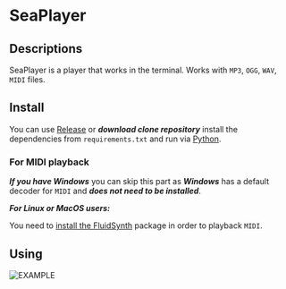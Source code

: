 # SeaPlayer
## Descriptions
SeaPlayer is a player that works in the terminal. Works with `MP3`, `OGG`, `WAV`, `MIDI` files.

## Install 
You can use [Release](https://github.com/romanin-rf/sea-player/releases) or ***download clone repository*** install the dependencies from `requirements.txt` and run via [Python](https://www.python.org).

### For MIDI playback
***If you have Windows*** you can skip this part as ***Windows*** has a default decoder for `MIDI` and ***does not need to be installed***.


***For Linux or MacOS users:***

You need to [install the FluidSynth](https://github.com/FluidSynth/fluidsynth/wiki/Download) package in order to playback `MIDI`.

## Using
![EXAMPLE](https://user-images.githubusercontent.com/60302782/234080142-5a8dddd3-aa8c-4365-ad2a-39f917d55df3.png)
